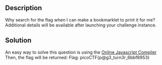 <h2>Description</h2>
Why search for the flag when I can make a bookmarklet to print it for me?
Additional details will be available after launching your challenge instance.

<h2>Solution</h2>
An easy way to solve this question is using the <a href="https://www.programiz.com/javascript/online-compiler/">Online Javascript Compiler</a>
Then, the flag will be returned: 
Flag: picoCTF{p@g3_turn3r_6bbf8953}
